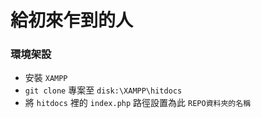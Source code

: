 # 給初來乍到的人

### 環境架設
- 安裝 `XAMPP`
- `git clone` 專案至 `disk:\XAMPP\hitdocs`
- 將 `hitdocs` 裡的 `index.php` 路徑設置為此 `REPO資料夾的名稱`